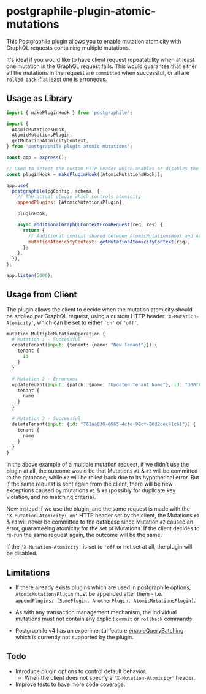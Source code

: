 # postgraphile-plugin-atomic-mutations

This Postgraphile plugin allows you to enable mutation atomicity with GraphQL
requests containing multiple mutations.

It's ideal if you would like to have client request repeatability when at least
one mutation in the GraphQL request fails. This would guarantee that either all
the mutations in the request are `committed` when successful, or all are
`rolled back` if at least one is erroneous.

## Usage as Library

```js
import { makePluginHook } from 'postgraphile';

import {
  AtomicMutationsHook,
  AtomicMutationsPlugin,
  getMutationAtomicityContext,
} from 'postgraphile-plugin-atomic-mutations';

const app = express();

// Used to detect the custom HTTP header which enables or disables the plugin dynamically.
const pluginHook = makePluginHook([AtomicMutationsHook]);

app.use(
  postgraphile(pgConfig, schema, {
    // The actual plugin which controls atomicity.
    appendPlugins: [AtomicMutationsPlugin],

    pluginHook,

    async additionalGraphQLContextFromRequest(req, res) {
      return {
        // Additional context shared between AtomicMutationsHook and AtomicMutationsPlugin
        mutationAtomicityContext: getMutationAtomicityContext(req),
      };
    },
  }),
);

app.listen(5000);
```

## Usage from Client

The plugin allows the client to decide when the mutation atomicity should be
applied per GraphQL request, using a custom HTTP header
`'X-Mutation-Atomicity'`, which can be set to either `'on'` or `'off'`.

```py
mutation MultipleMutationOperation {
  # Mutation 1 - Successful
  createTenant(input: {tenant: {name: "New Tenant"}}) {
    tenant {
      id
    }
  }

  # Mutation 2 - Erroneous
  updateTenant(input: {patch: {name: "Updated Tenant Name"}, id: "dd0f6631-3905-4cc0-bc75-6c7b1dcafa89"}) {
    tenant {
      name
    }
  }

  # Mutation 3 - Successful
  deleteTenant(input: {id: "761aa030-6965-4cfe-90cf-00d2dec41c61"}) {
    tenant {
      name
    }
  }
}
```

In the above example of a multiple mutation request, if we didn't use the plugin
at all, the outcome would be that Mutations `#1` & `#3` will be committed to the
database, while `#2` will be rolled back due to its hypothetical error. But if
the same request is sent again from the client, there will be new exceptions
caused by mutations `#1` & `#3` (possibly for duplicate key violation, and no
matching criteria).

Now instead if we use the plugin, and the same request is made with the
`'X-Mutation-Atomicity: on'` HTTP header set by the client, the Mutations `#1` &
`#3` will never be committed to the database since Mutation `#2` caused an
error, guaranteeing atomicity for the set of Mutations. If the client decides to
re-run the same request again, the outcome will be the same.

If the `'X-Mutation-Atomicity'` is set to `'off` or not set at all, the plugin
will be disabled.

## Limitations

- If there already exists plugins which are used in postgraphile options,
  `AtomicMutationsPlugin` must be appended after them - i.e.
  `appendPlugins: [SomePlugin, AnotherPlugin, AtomicMutationsPlugin]`.

- As with any transaction management mechanism, the individual mutations must
  not contain any explicit `commit` or `rollback` commands.

- Postgraphile v4 has an experimental feature
  [enableQueryBatching](https://www.graphile.org/postgraphile/v4-new-features/#graphql-query-batching)
  which is currently not supported by the plugin.

## Todo

- Introduce plugin options to control default behavior.
  - When the client does not specify a `'X-Mutation-Atomicity'` header.
- Improve tests to have more code coverage.
